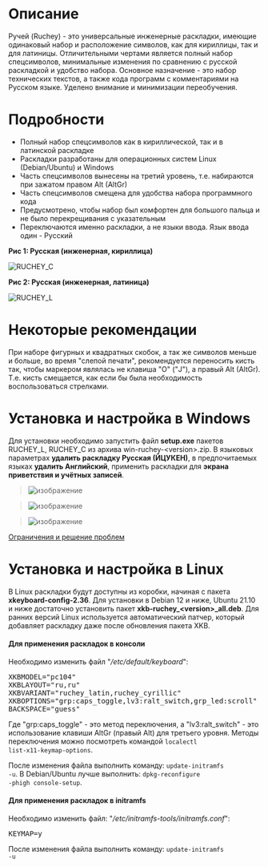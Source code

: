# Описание
Ручей (Ruchey) - это универсальные инженерные раскладки, имеющие одинаковый набор и расположение символов, как для кириллицы, так и для латиницы. Отличительными чертами является полный набор спецсимволов, минимальные изменения по сравнению с русской раскладкой и удобство набора. Основное назначение - это набор технических текстов, а также кода программ с комментариями на Русском языке. Уделено внимание и минимизации переобучения. 

# Подробности
* Полный набор спецсимволов как в кириллической, так и в латинской раскладке
* Раскладки разработаны для операционных систем Linux (Debian/Ubuntu) и Windows
* Часть спецсимволов вынесены на третий уровень, т.е. набираются при зажатом правом Alt (AltGr)
* Часть спецсимволов смещена для удобства набора программного кода
* Предусмотрено, чтобы набор был комфортен для большого пальца и не было перекрещивания с указательным
* Переключаются именно раскладки, а не языки ввода. Язык ввода один - Русский

**Рис 1: Русская (инженерная, кириллица)**

![RUCHEY_C](https://user-images.githubusercontent.com/38563625/154332862-81e848c9-3eae-4a47-b5b1-bb62b1c27d15.png)

**Рис 2: Русская (инженерная, латиница)**

![RUCHEY_L](https://user-images.githubusercontent.com/38563625/154332902-a3118325-877f-464b-b8c1-4492f407ad7b.png)

# Некоторые рекомендации
При наборе фигурных и квадратных скобок, а так же символов меньше и больше, во время "слепой печати", рекомендуется переносить кисть так, чтобы маркером являлась не клавиша "О" ("J"), а правый Alt (AltGr). Т.е. кисть смещается, как если бы была необходимость воспользоваться стрелками.

# Установка и настройка в Windows
Для установки необходимо запустить файл **setup.exe** пакетов RUCHEY_L, RUCHEY_С из архива win-ruchey-\<version\>.zip.
В языковых параметрах **удалить раскладку Русская (ЙЦУКЕН)**, в предпочитаемых языках **удалить Английский**, применить раскладки для **экрана приветствия и учётных записей**.

> ![изображение](https://user-images.githubusercontent.com/38563625/154340117-ff1e9ce8-c613-4ee0-a31e-29406341a1f6.png)
  
> ![изображение](https://user-images.githubusercontent.com/38563625/154340195-95136751-4ba7-48e3-b0a0-98e6e6b27bdc.png)
  
> ![изображение](https://user-images.githubusercontent.com/38563625/154341690-fc78ea91-1e37-43b0-b6e4-48cb53f275ab.png)

[Ограничения и решение проблем](https://github.com/A-Projects/Ruchey/wiki/%D0%9E%D0%B3%D1%80%D0%B0%D0%BD%D0%B8%D1%87%D0%B5%D0%BD%D0%B8%D1%8F-%D0%B8-%D1%80%D0%B5%D1%88%D0%B5%D0%BD%D0%B8%D0%B5-%D0%BF%D1%80%D0%BE%D0%B1%D0%BB%D0%B5%D0%BC)

# Установка и настройка в Linux
В Linux раскладки будут доступны из коробки, начиная с пакета **xkeyboard-config-2.36**. Для установки в Debian 12 и ниже, Ubuntu 21.10 и ниже  достаточно установить пакет **xkb-ruchey_\<version\>_all.deb**. Для ранних версий Linux используется автоматический патчер, который добавляет раскладку даже после обновления пакета XKB.

#### Для применения раскладок в консоли 
Необходимо изменить файл "_/etc/default/keyboard_":
<pre>
XKBMODEL="pc104"
XKBLAYOUT="ru,ru"
XKBVARIANT="ruchey_latin,ruchey_cyrillic"
XKBOPTIONS="grp:caps_toggle,lv3:ralt_switch,grp_led:scroll"
BACKSPACE="guess"
</pre>

Где "grp:caps_toggle" - это метод переключения, а "lv3:ralt_switch" - это использование клавиши AltGr (правый Alt) для третьего уровня.
Методы переключения можно посмотреть командой <code>localectl list-x11-keymap-options</code>.

После изменения файла выполнить команду: <code>update-initramfs -u</code>. В Debian/Ubuntu лучше выполнить: <code>dpkg-reconfigure -phigh console-setup</code>.

#### Для применения раскладок в initramfs
Необходимо изменить файл: "_/etc/initramfs-tools/initramfs.conf_":
<pre>
KEYMAP=y
</pre>

После изменения файла выполнить команду: <code>update-initramfs -u</code>
